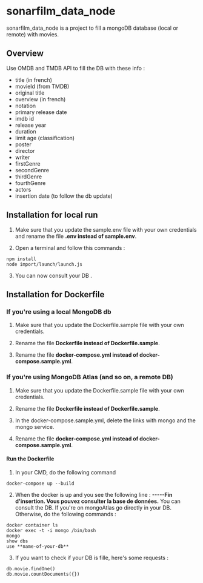 # sonarfilm_data_node

sonarfilm_data_node is a project to fill a mongoDB database (local or remote) with movies.

## Overview

Use OMDB and TMDB API to fill the DB with these info :
- title (in french)
- movieId (from TMDB)
- original title
- overview (in french)
- notation 
- primary release date
- imdb id
- release year
- duration 
- limit age (classification)
- poster
- director
- writer
- firstGenre
- secondGenre
- thirdGenre
- fourthGenre
- actors
- insertion date (to follow the db update)

## Installation for local run

1. Make sure that you update the sample.env file with your own credentials and rename the file **.env instead of sample.env**.

2. Open a terminal and follow this commands : 

```
npm install
node import/launch/launch.js

```

3. You can now consult your DB .



## Installation for Dockerfile

### If you're using  a local MongoDB db

1. Make sure that you update the Dockerfile.sample file with your own credentials. 

2. Rename the file **Dockerfile instead of Dockerfile.sample**.

3. Rename the file **docker-compose.yml instead of docker-compose.sample.yml**.

### If you're using MongoDB Atlas (and so on, a remote DB)

1. Make sure that you update the Dockerfile.sample file with your own credentials. 

2. Rename the file **Dockerfile instead of Dockerfile.sample**.

3. In the docker-compose.sample.yml, delete the links with mongo and the mongo service.

4. Rename the file **docker-compose.yml instead of docker-compose.sample.yml**.


#### Run the Dockerfile

1. In your CMD, do the following command

```
docker-compose up --build

```

2. When the docker is up and you see the following line :
**-----Fin d'insertion. Vous pouvez consulter la base de données.**
You can consult the DB. If you're on mongoAtlas go directly in your DB. 
Otherwise, do the following commands :

```
docker container ls
docker exec -t -i mongo /bin/bash
mongo
show dbs
use **name-of-your-db**
```
3. If you want to check if your DB is fille, here's some requests :

```
db.movie.findOne()
db.movie.countDocuments({})
```

